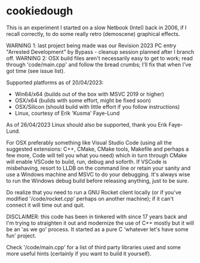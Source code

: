 # cookiedough

This is an experiment I started on a slow Netbook (Intel) back in 2006, if I recall correctly, to do some really retro (demoscene) graphical effects. 

WARNING 1: last project being made was our Revision 2023 PC entry "Arrested Development" by Bypass - cleanup session planned after I branch off.
WARNING 2: OSX build files aren't necessarily easy to get to work; read through 'code/main.cpp' and follow the bread crumbs; I'll fix that when I've got time (see issue list).

Supported platforms as of 20/04/2023:
- Win64/x64 (builds out of the box with MSVC 2019 or higher)
- OSX/x64 (builds with some effort, might be fixed soon)
- OSX/Silicon (should build with little effort if you follow instructions)
- Linux, courtesy of Erik 'Kusma' Faye-Lund

As of 26/04/2023 Linux should also be supported, thank you Erik Faye-Lund.

For OSX preferably something like Visual Studio Code (using all the suggested extensions: C++, CMake, CMake tools, Makefile and
perhaps a few more, Code will tell you what you need) which in turn through CMake will enable VSCode to build, run, debug and
soforth. If VSCode is misbehaving, resort to LLDB on the command line or retain your sanity and use a Windows machine and MSVC
to do your debugging. It's always wise to run the Windows debug build before releasing anything, just to be sure.

Do realize that you need to run a GNU Rocket client locally (or if you've modified '/code/rocket.cpp' perhaps on another
machine); if it can't connect it will time out and quit.

DISCLAIMER: this code has been in tinkered with since 17 years back and I'm trying to straighten it out and modernize
the use of C++ mostly but it will be an 'as we go' process. It started as a pure C 'whatever let's have some fun' project.

Check '/code/main.cpp' for a list of third party libraries used and some more useful hints (certainly if you want to build it yourself).

